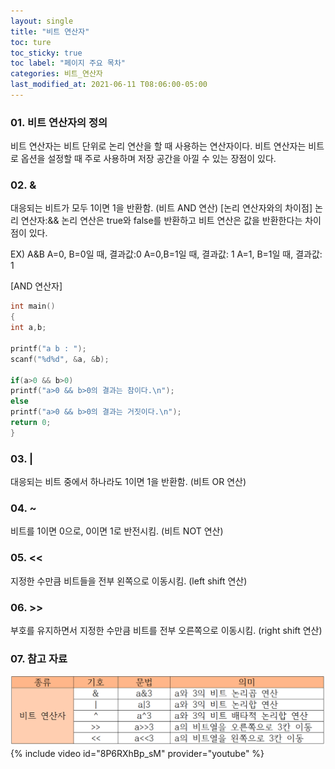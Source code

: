 ```yaml
---
layout: single
title: "비트 연산자"
toc: ture
toc_sticky: true
toc label: "페이지 주요 목차"
categories: 비트_연산자
last_modified_at: 2021-06-11 T08:06:00-05:00
---
```

### 01. 비트 연산자의 정의
비트 연산자는 비트 단위로 논리 연산을 할 때 사용하는 연산자이다.
비트 연산자는 비트로 옵션을 설정할 때 주로 사용하며 저장 공간을 아낄 수 있는 장점이 있다. 

### 02. &
대응되는 비트가 모두 1이면 1을 반환함. (비트 AND 연산)
[논리 연산자와의 차이점]
논리 연산자:&&
논리 연산은 true와 false를 반환하고 비트 연산은 값을 반환한다는 차이점이 있다. 

EX) A&B
A=0, B=0일 때, 결과값:0
A=0,B=1일 때, 결과값: 1
A=1, B=1일 때, 결과값: 1

[AND 연산자]
~~~c
int main()
{
int a,b;

printf("a b : ");
scanf("%d%d", &a, &b);

if(a>0 && b>0)
printf("a>0 && b>0의 결과는 참이다.\n");
else
printf("a>0 && b>0의 결과는 거짓이다.\n");
return 0;
}
~~~ 

### 03. |	
대응되는 비트 중에서 하나라도 1이면 1을 반환함. (비트 OR 연산)

### 04. ~	
비트를 1이면 0으로, 0이면 1로 반전시킴. (비트 NOT 연산)

### 05. <<	
지정한 수만큼 비트들을 전부 왼쪽으로 이동시킴. (left shift 연산)

### 06. >>	
부호를 유지하면서 지정한 수만큼 비트를 전부 오른쪽으로 이동시킴. (right shift 연산)

### 07. 참고 자료
![bitwise operator](/assets/images/9946.png)
{% include video id="8P6RXhBp_sM" provider="youtube" %}
